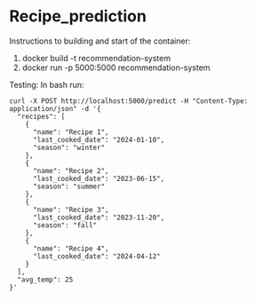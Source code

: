 # Recipe_prediction


Instructions to building and start of the container:
  1. docker build -t recommendation-system
  2. docker run -p 5000:5000 recommendation-system

Testing:
In bash run:
```
curl -X POST http://localhost:5000/predict -H "Content-Type: application/json" -d '{
  "recipes": [
    {
      "name": "Recipe 1",
      "last_cooked_date": "2024-01-10",
      "season": "winter"
    },
    {
      "name": "Recipe 2",
      "last_cooked_date": "2023-06-15",
      "season": "summer"
    },
    {
      "name": "Recipe 3",
      "last_cooked_date": "2023-11-20",
      "season": "fall"
    },
    {
      "name": "Recipe 4",
      "last_cooked_date": "2024-04-12"
    }
  ],
  "avg_temp": 25
}'
```
